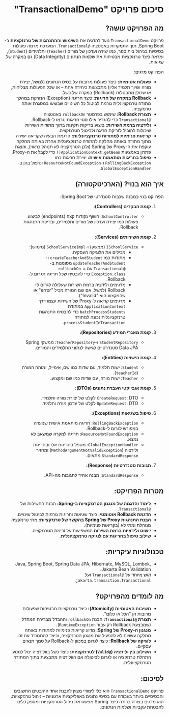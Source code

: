 <div dir="rtl">

# סיכום פרויקט "TransactionalDemo"

## מה הפרויקט עושה?

פרויקט `TransactionalDemo` נועד להדגים את **השימוש וההתנהגות של טרנזקציות** ב-Spring Boot, תוך התמקדות באנוטציה `@Transactional`. המערכת מדמה פעולות בסיסיות בניהול בית ספר, כמו יצירה ועדכון של מורים (`Teacher`) ותלמידים (`Student`), ומראה כיצד טרנזקציות מבטיחות את שלמות הנתונים (Data Integrity) גם במקרה של שגיאות.

הפרויקט מדגים:

* **פעולות אטומיות:** כיצד פעולות מרובות על בסיס הנתונים (למשל, יצירת מורה ושיוך תלמיד אליו) מתבצעות כיחידה אחת – או שכל הפעולות מצליחות, או שכולן מתבטלות (Rollback) במקרה של כשל.
* **Rollback במקרה של חריגות:** כיצד חריגה (Exception) הנזרקת במהלך מתודה טרנזקציונלית גורמת לביטול כל השינויים שבוצעו במסגרת אותה טרנזקציה.
* **תצורת Rollback:** שימוש בפרמטר `rollbackOn` באנוטציה `@Transactional` כדי להגדיר אילו סוגי חריגות יגרמו ל-Rollback.
* **ולידציה ברמת השירות:** ביצוע בדיקות תקינות בתוך מתודות השירות שיכולות להוביל לזריקת חריגה ולביטול הטרנזקציה.
* **קריאות פנימיות למתודות טרנזקציונליות:** הדגמת הבעיה שקריאה ישירה מתוך מתודה באותה מחלקה למתודה טרנזקציונלית אחרת באותה מחלקה עוקפת את ה-Proxy של Spring (ולכן הטרנזקציה לא תנוהל כראוי), והצגת פתרון באמצעות `ApplicationContext.getBean()` כדי לקבל את ה-Proxy.
* **טיפול בחריגות מותאמות אישית:** יצירת חריגות כמו `RollingBackException` ו-`ResourceNotFoundException` וטיפול בהן ב-`GlobalExceptionHandler`.

## איך הוא בנוי? (הארכיטקטורה)

הפרויקט בנוי במבנה שכבות סטנדרטי של Spring Boot:

1.  **קומת הבקרים (Controllers):**
    * `SchoolController`: חושף נקודות קצה (endpoints) לביצוע פעולות כמו יצירה ועדכון של מורים ותלמידים, ובדיקת התנהגות Rollback.

2.  **קומת השירותים (Services):**
    * `ISchoolService` (ממשק) ו-`SchoolServiceImpl` (מימוש):
        * מכילים את הלוגיקה העסקית.
        * מתודות כמו `createTeacherAndStudent` ו-`updateTeacherAndStudent` מסומנות ב-`@Transactional` עם `rollbackOn = Exception.class` כדי להבטיח שכל חריגה תגרום ל-Rollback.
        * מדגימים ולידציה ברמת השירות שעלולה לגרום ל-Rollback (למשל, אם שם המורה מכיל "error" או שהמקצוע הוא "Invalid").
        * מדגימים קריאה ל-Proxy של השירות עצמו דרך `ApplicationContext` במתודת `batchProcessStudents` כדי להבטיח התנהגות טרנזקציונלית נכונה למתודה `processStudentInTransaction`.

3.  **קומת מאגרי המידע (Repositories):**
    * `StudentRepository` ו-`TeacherRepository`: ממשקי Spring Data JPA סטנדרטיים לגישה לנתוני התלמידים והמורים.

4.  **קומת הישויות (Entities):**
    * `Student`: ישות תלמיד, עם שדות כמו שם, אימייל, ומזהה המורה (`teacherId`).
    * `Teacher`: ישות מורה, עם שדות כמו שם ומקצוע.

5.  **קומת אובייקטי העברת נתונים (DTOs):**
    * `CreateRequest`: DTO לקלט של יצירת מורה ותלמיד.
    * `UpdateRequest`: DTO לקלט של עדכון מורה ותלמיד.

6.  **טיפול בשגיאות (Exceptions):**
    * `RollingBackException`: חריגה מותאמת אישית שנועדה במפורש לגרום ל-Rollback.
    * `ResourceNotFoundException`: חריגה למקרה שמשאב לא נמצא.
    * `GlobalExceptionHandler`: מטפל בחריגות אלו ובחריגות ולידציה (`MethodArgumentNotValidException`) ומחזיר `StandardResponse` מתאים.

7.  **תגובות סטנדרטיות (Response):**
    * `StandardResponse`: מבנה אחיד לתגובות מה-API.

## מטרות הפרויקט:

* **לימוד והדגמה של מנגנון הטרנזקציות ב-Spring:** הבנת החשיבות של `@Transactional`.
* **הדגמת Rollback אוטומטי:** כיצד שגיאות וחריגות גורמות לביטול שינויים.
* **הבנת התנהגות Proxy של Spring בהקשר של טרנזקציות:** מתי טרנזקציה מנוהלת ומתי לא (בקריאות פנימיות).
* **יישום ולידציות ברמת השירות** המשפיעות על זרימת הטרנזקציה.
* **שילוב טיפול בחריגות עם לוגיקה טרנזקציונלית.**

## טכנולוגיות עיקריות:

* Java, Spring Boot, Spring Data JPA, Hibernate, MySQL, Lombok, Jakarta Bean Validation.
* דגש מיוחד על `@Transactional` ועל `jakarta.transaction.Transactional`.

## מה לומדים מהפרויקט?

* **חשיבות האטומיות (Atomicity):** כיצד טרנזקציות מבטיחות שפעולות מרובות הן "הכל או כלום".
* **תצורת `@Transactional`:** הבנת `rollbackOn` וההבדל מברירת המחדל (שמבצעת Rollback רק עבור `RuntimeException`).
* **מנגנון ה-Proxy של Spring:** מדוע קריאות פנימיות למתודות באותה מחלקה עשויות לא להפעיל את מנגנון הטרנזקציה, וכיצד להתמודד עם זה.
* **לוגיקה של Rollback:** כיצד לגרום במכוון ל-Rollback על סמך תנאים עסקיים.
* **השילוב בין ולידציה (`@Valid`) לטרנזקציות:** כיצד כשל בוולידציה יכול למנוע התחלת טרנזקציה או לגרום לביטולה אם הוולידציה מתבצעת בתוך המתודה הטרנזקציונלית.

## לסיכום:

פרויקט `TransactionalDemo` הוא כלי לימודי מצוין להבנת אחד ההיבטים החשובים והבסיסיים ביותר בעבודה עם בסיסי נתונים באפליקציות ארגוניות – ניהול טרנזקציות. הוא מדגים בצורה ברורה כיצד Spring מפשט את ניהול הטרנזקציות ומספק כלים להבטחת עקביות ושלמות הנתונים.</div>